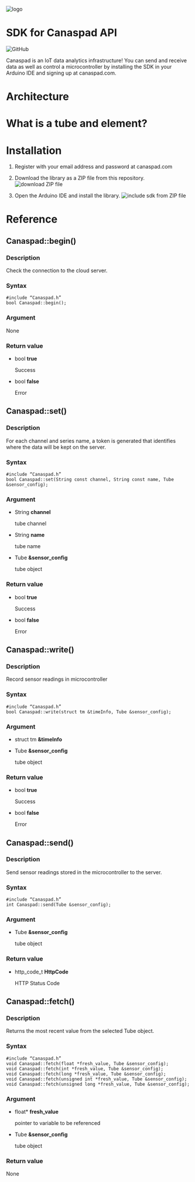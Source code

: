 ![logo](docs/img/canaspad_logo.png)
# SDK for Canaspad API
![GitHub](https://img.shields.io/github/license/spadr/Canaspad_ESP32_Library)

Canaspad is an IoT data analytics infrastructure! You can send and receive data as well as control a microcontroller by installing the SDK in your Arduino IDE and signing up at canaspad.com.

# Architecture

# What is a tube and element?

# Installation
1. Register with your email address and password at canaspad.com
2. Download the library as a ZIP file from this repository.
![download ZIP file](docs/img/step1.png)

3. Open the Arduino IDE and install the library.
![include sdk from ZIP file](docs/img/step2.png)




# Reference

## Canaspad::begin()



### Description

Check the connection to the cloud server.

### Syntax

```arduino
#include “Canaspad.h”
bool Canaspad::begin();
```

### Argument
None
    
### Return value

- bool **true**
    
    Success
    
- bool **false**
    
    Error
    

## Canaspad::set()



### Description

For each channel and series name, a token is generated that identifies where the data will be kept on the server.

### Syntax

```arduino
#include “Canaspad.h”
bool Canaspad::set(String const channel, String const name, Tube &sensor_config);
```

### Argument

- String **channel**
    
    tube channel
    
- String **name**
    
    tube name
    
- Tube **&sensor_config**
    
    tube object
    

### Return value

- bool **true**
    
    Success
    
- bool **false**
    
    Error
    

## Canaspad::write()



### Description

Record sensor readings in microcontroller

### Syntax

```arduino
#include “Canaspad.h”
bool Canaspad::write(struct tm &timeInfo, Tube &sensor_config);
```

### Argument
    
- struct tm **&timeInfo**
    
- Tube **&sensor_config**
    
    tube object

### Return value

- bool **true**
    
    Success
    
- bool **false**
    
    Error
    

## Canaspad::send()



### Description

Send sensor readings stored in the microcontroller to the server.

### Syntax

```arduino
#include “Canaspad.h”
int Canaspad::send(Tube &sensor_config);
```

### Argument

- Tube **&sensor_config**
    
    tube object

### Return value

- http_code_t **HttpCode**
    
    HTTP Status Code

    

## Canaspad::fetch()



### Description

Returns the most recent value from the selected Tube object.

### Syntax

```arduino
#include “Canaspad.h”
void Canaspad::fetch(float *fresh_value, Tube &sensor_config);
void Canaspad::fetch(int *fresh_value, Tube &sensor_config);
void Canaspad::fetch(long *fresh_value, Tube &sensor_config);
void Canaspad::fetch(unsigned int *fresh_value, Tube &sensor_config);
void Canaspad::fetch(unsigned long *fresh_value, Tube &sensor_config);
```

### Argument

- float* **fresh_value**
    
    pointer to variable to be referenced

- Tube **&sensor_config**
    
    tube object
    
    
    

### Return value

None